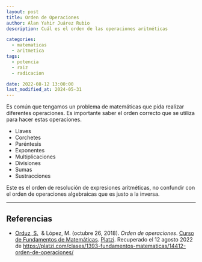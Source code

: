 ```yaml
---
layout: post
title: Orden de Operaciones
author: Alan Yahir Juárez Rubio
description: Cuál es el orden de las operaciones aritméticas

categories:
  - matematicas
  - aritmetica
tags:
  - potencia
  - raiz
  - radicacion

date: 2022-08-12 13:00:00
last_modified_at: 2024-05-31
---
```


Es común que tengamos un problema de matemáticas que pida realizar diferentes
operaciones. Es importante saber el orden correcto que se utiliza para hacer
estas operaciones.

- Llaves
- Corchetes
- Paréntesis
- Exponentes
- Multiplicaciones
- Divisiones
- Sumas
- Sustracciones

Este es el orden de resolución de expresiones aritméticas, no confundir con el
orden de operaciones algebraicas que es justo a la inversa.

<div style="page-break-after: always;"></div>

---

## Referencias

- [Orduz, S.](https://platzi.com/profesores/sergio-orduz-240/)
   & López, M.
  (octubre 26, 2018).
  _Orden de operaciones_.
  [Curso de Fundamentos de Matemáticas](https://platzi.com/cursos/fundamentos-matematicas/).
  [Platzi](https://platzi.com/).
  Recuperado el 12 agosto 2022 de
  <https://platzi.com/clases/1393-fundamentos-matematicas/14412-orden-de-operaciones/>
